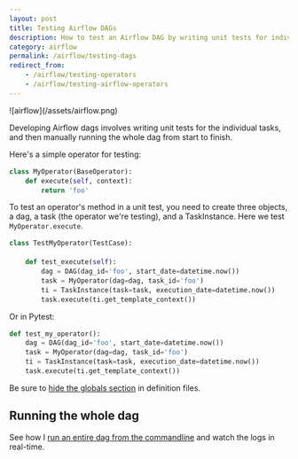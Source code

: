 ```yaml
---
layout: post
title: Testing Airflow DAGs
description: How to test an Airflow DAG by writing unit tests for individual operators.
category: airflow
permalink: /airflow/testing-dags
redirect_from:
    - /airflow/testing-operators
    - /airflow/testing-airflow-operators
---
```

<div class="wide-logos" markdown="1">
![airflow](/assets/airflow.png)
</div>

Developing Airflow dags involves writing unit tests for the individual tasks,
and then manually running the whole dag from start to finish.

Here's a simple operator for testing:

```python
class MyOperator(BaseOperator):
    def execute(self, context):
        return 'foo'
```

To test an operator's method in a unit test, you need to create three objects,
a dag, a task (the operator we're testing), and a TaskInstance. Here we test
`MyOperator.execute`.

```python
class TestMyOperator(TestCase):

    def test_execute(self):
        dag = DAG(dag_id='foo', start_date=datetime.now())
        task = MyOperator(dag=dag, task_id='foo')
        ti = TaskInstance(task=task, execution_date=datetime.now())
        task.execute(ti.get_template_context())
```

Or in Pytest:

```python
def test_my_operator():
    dag = DAG(dag_id='foo', start_date=datetime.now())
    task = MyOperator(dag=dag, task_id='foo')
    ti = TaskInstance(task=task, execution_date=datetime.now())
    task.execute(ti.get_template_context())
```

Be sure to [hide the globals
section](/airflow/hide-globals-in-dag-definition-file) in definition files.

## Running the whole dag

See how I [run an entire dag from the
commandline](/airflow/run-dag-and-watch-logs) and watch the logs in real-time.

